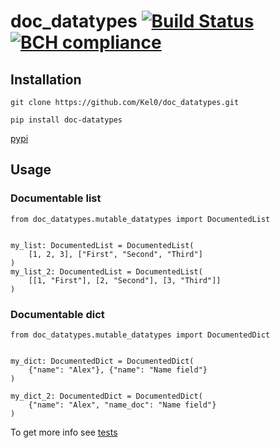 # doc_datatypes [![Build Status](https://cloud.drone.io/api/badges/Kel0/doc_datatypes/status.svg?branch=master)](https://cloud.drone.io/Kel0/doc_datatypes/) [![BCH compliance](https://bettercodehub.com/edge/badge/Kel0/doc_datatypes?branch=master)](https://bettercodehub.com/results/Kel0/doc_datatypes)
## Installation
```
git clone https://github.com/Kel0/doc_datatypes.git
```
```
pip install doc-datatypes
```
[pypi](https://pypi.org/project/doc-datatypes/)
## Usage
### Documentable list
```
from doc_datatypes.mutable_datatypes import DocumentedList


my_list: DocumentedList = DocumentedList(
    [1, 2, 3], ["First", "Second", "Third"]
)
my_list_2: DocumentedList = DocumentedList(
    [[1, "First"], [2, "Second"], [3, "Third"]]
)
```
### Documentable dict
```
from doc_datatypes.mutable_datatypes import DocumentedDict


my_dict: DocumentedDict = DocumentedDict(
    {"name": "Alex"}, {"name": "Name field"}
)

my_dict_2: DocumentedDict = DocumentedDict(
    {"name": "Alex", "name_doc": "Name field"}
)
```

To get more info see [tests](https://github.com/Kel0/doc_datatypes/tree/master/tests)
